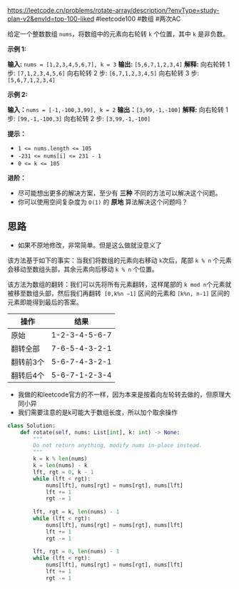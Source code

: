https://leetcode.cn/problems/rotate-array/description/?envType=study-plan-v2&envId=top-100-liked
#leetcode100 #数组 #两次AC 

给定一个整数数组 `nums`，将数组中的元素向右轮转 `k` 个位置，其中 `k` 是非负数。

**示例 1:**

**输入:** `nums = [1,2,3,4,5,6,7], k = 3`
**输出:** `[5,6,7,1,2,3,4]`
**解释:**
向右轮转 1 步: `[7,1,2,3,4,5,6]`
向右轮转 2 步: `[6,7,1,2,3,4,5]`
向右轮转 3 步: `[5,6,7,1,2,3,4]`

**示例 2:**

**输入：**`nums = [-1,-100,3,99], k = 2`
**输出：**`[3,99,-1,-100]`
**解释:** 
向右轮转 1 步: `[99,-1,-100,3]`
向右轮转 2 步: `[3,99,-1,-100]`

**提示：**

- `1 <= nums.length <= 105`
- `-231 <= nums[i] <= 231 - 1`
- `0 <= k <= 105`

**进阶：**

- 尽可能想出更多的解决方案，至少有 **三种** 不同的方法可以解决这个问题。
- 你可以使用空间复杂度为 `O(1)` 的 **原地** 算法解决这个问题吗？


## 思路

- 如果不原地修改，非常简单。但是这么做就没意义了

该方法基于如下的事实：当我们将数组的元素向右移动 `k`次后，尾部 `k % n` 个元素会移动至数组头部，其余元素向后移动  `k % n` 个位置。

该方法为数组的翻转：我们可以先将所有元素翻转，这样尾部的 `k mod n`个元素就被移至数组头部，然后我们再翻转` [0,k%n −1]` 区间的元素和 `[k%n, n-1]` 区间的元素即能得到最后的答案。

| 操作      | 结果          |
| --------- | ------------- |
| 原始      | 1-2-3-4-5-6-7 |
| 翻转全部  | 7-6-5-4-3-2-1 |
| 翻转前3个 | 5-6-7-4-3-2-1 |
| 翻转后4个 | 5-6-7-1-2-3-4 | 

- 我做的和leetcode官方的不一样，因为本来是按着向左轮转去做的，但原理大同小异
- 我们需要注意的是k可能大于数组长度，所以加个取余操作

```python
class Solution:
    def rotate(self, nums: List[int], k: int) -> None:
        """
        Do not return anything, modify nums in-place instead.
        """
        k = k % len(nums)
        k = len(nums) - k
        lft, rgt = 0, k - 1
        while (lft < rgt):
            nums[lft], nums[rgt] = nums[rgt], nums[lft]
            lft += 1
            rgt -= 1
        
        lft, rgt = k, len(nums) - 1
        while (lft < rgt):
            nums[lft], nums[rgt] = nums[rgt], nums[lft]
            lft += 1
            rgt -= 1
        
        lft, rgt = 0, len(nums) - 1
        while (lft < rgt):
            nums[lft], nums[rgt] = nums[rgt], nums[lft]
            lft += 1
            rgt -= 1
```